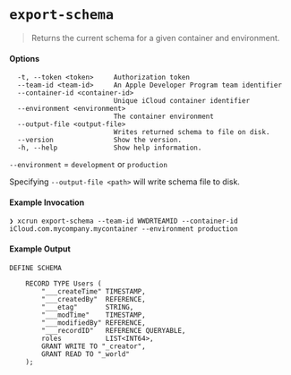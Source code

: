 # `export-schema`
> Returns the current schema for a given container and environment.

#### Options
```
  -t, --token <token>     Authorization token
  --team-id <team-id>     An Apple Developer Program team identifier
  --container-id <container-id>
                          Unique iCloud container identifier
  --environment <environment>
                          The container environment
  --output-file <output-file>
                          Writes returned schema to file on disk.
  --version               Show the version.
  -h, --help              Show help information.
```

`--environment` = `development` or `production`

Specifying `--output-file <path>` will write schema file to disk.

#### Example Invocation

```
❯ xcrun export-schema --team-id WWDRTEAMID --container-id iCloud.com.mycompany.mycontainer --environment production
```

#### Example Output

```
DEFINE SCHEMA

    RECORD TYPE Users (
        "___createTime" TIMESTAMP,
        "___createdBy"  REFERENCE,
        "___etag"       STRING,
        "___modTime"    TIMESTAMP,
        "___modifiedBy" REFERENCE,
        "___recordID"   REFERENCE QUERYABLE,
        roles           LIST<INT64>,
        GRANT WRITE TO "_creator",
        GRANT READ TO "_world"
    );

```
